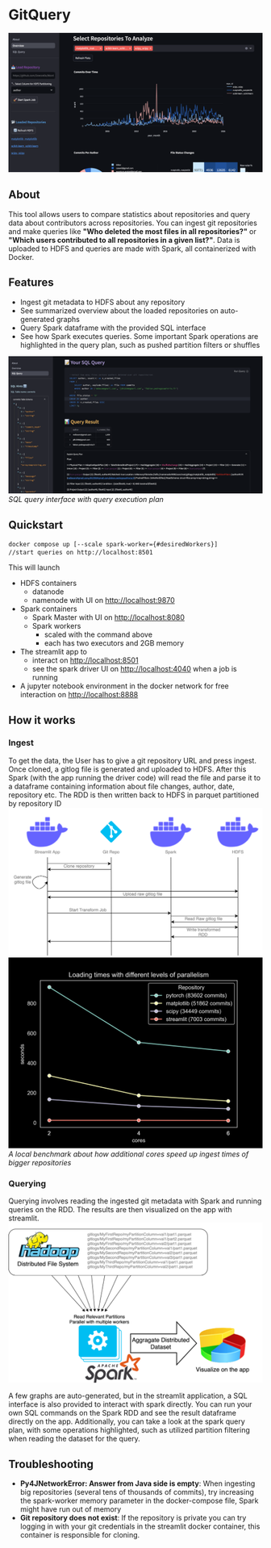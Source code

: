 # GitQuery

![screenshot_overview.png](media/screenshot_overview.png)

## About
This tool allows users to compare statistics about repositories and query
data about contributors across repositories. 
You can ingest git repositories and make 
queries like **"Who deleted the most files in all repositories?"**
or **"Which users contributed to all repositories in a given list?"**.
Data is uploaded to HDFS and queries are made with Spark, all containerized with Docker.

## Features
- Ingest git metadata to HDFS about any repository
- See summarized overview about the loaded repositories on auto-generated graphs
- Query Spark dataframe with the provided SQL interface
- See how Spark executes queries. Some important Spark operations are highlighted 
in the query plan, such as pushed partition filters or shuffles

![screenshot_sql_explain.png](media/screenshot_sql_explain.png)
*SQL query interface with query execution plan*


## Quickstart

```
docker compose up [--scale spark-worker={#desiredWorkers}]
//start queries on http://localhost:8501
```  
This will launch 
- HDFS containers
  - datanode
  - namenode with UI on [http://localhost:9870](http://localhost:9870)
- Spark containers
  - Spark Master with UI on [http://localhost:8080](http://localhost:8080)
  - Spark workers
    - scaled with the command above
    - each has two executors and 2GB memory
- The streamlit app to 
  - interact on [http://localhost:8501](http://localhost:8501)
  - see the spark driver UI on [http://localhost:4040](http://localhost:4040) when a job is running
- A jupyter notebook environment in the docker network for free interaction on
[http://localhost:8888](http://localhost:8888)

## How it works

### Ingest
To get the data, the User has to give a git repository URL and press ingest.
Once cloned, a gitlog file is generated and uploaded to HDFS.
After this Spark (with the app running the driver code) will read
the file and parse it to a dataframe containing information
about file changes, author, date, repository etc.
The RDD is then written back to HDFS in parquet partitioned by repository ID
![ingest diagram](media/ingest-diag.drawio.svg)
![parallelism.png](media/parallelism.png)
*A local benchmark about how additional cores speed up ingest times of bigger repositories*
### Querying

Querying involves reading the ingested git metadata with Spark
and running queries on the RDD. 
The results are then visualized on the app with streamlit.
![query diagram](media/query-diag.drawio.svg)


A few graphs are auto-generated, but in the streamlit application, a SQL interface is
also provided to interact with spark directly. You can run your own SQL commands
on the Spark RDD and see the result dataframe directly on the app. Additionally,
you can take a look at the spark query plan, with some operations highlighted,
such as utilized partition filtering when reading the dataset for the query.



## Troubleshooting
- **Py4JNetworkError: Answer from Java side is empty**: 
When ingesting big repositories (several tens of thousands of commits), 
try increasing the spark-worker memory parameter in the docker-compose file, 
Spark might have run out of memory
- **Git repository does not exist**:
If the repository is private you can try logging in with your git credentials
in the streamlit docker container, this container is responsible for cloning.
